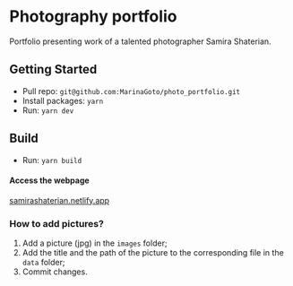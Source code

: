 # Photography portfolio

Portfolio presenting work of a talented photographer Samira Shaterian.

## Getting Started

- Pull repo: `git@github.com:MarinaGoto/photo_portfolio.git`
- Install packages: `yarn` 
- Run: `yarn dev` 

## Build

- Run: `yarn build` 

#### Access the webpage

[samirashaterian.netlify.app](https://samirashaterian.netlify.app/)


### How to add pictures? 
1. Add a picture (jpg) in the `images` folder;
2. Add the title and the path of the picture to the corresponding file in the `data` folder;
3. Commit changes. 

